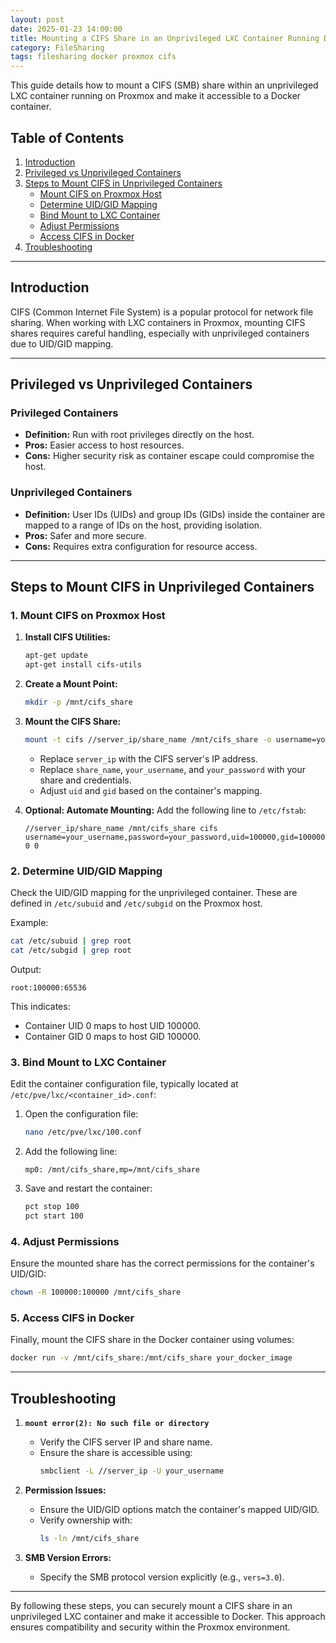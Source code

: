 ```yaml
---
layout: post
date: 2025-01-23 14:00:00
title: Mounting a CIFS Share in an Unprivileged LXC Container Running Docker
category: FileSharing
tags: filesharing docker proxmox cifs
---
```


This guide details how to mount a CIFS (SMB) share within an unprivileged LXC container running on Proxmox and make it accessible to a Docker container.

## Table of Contents
1. [Introduction](#introduction)
2. [Privileged vs Unprivileged Containers](#privileged-vs-unprivileged-containers)
3. [Steps to Mount CIFS in Unprivileged Containers](#steps-to-mount-cifs-in-unprivileged-containers)
   - [Mount CIFS on Proxmox Host](#mount-cifs-on-proxmox-host)
   - [Determine UID/GID Mapping](#determine-uidgid-mapping)
   - [Bind Mount to LXC Container](#bind-mount-to-lxc-container)
   - [Adjust Permissions](#adjust-permissions)
   - [Access CIFS in Docker](#access-cifs-in-docker)
4. [Troubleshooting](#troubleshooting)

---

## Introduction
CIFS (Common Internet File System) is a popular protocol for network file sharing. When working with LXC containers in Proxmox, mounting CIFS shares requires careful handling, especially with unprivileged containers due to UID/GID mapping.

---

## Privileged vs Unprivileged Containers
### Privileged Containers
- **Definition:** Run with root privileges directly on the host.
- **Pros:** Easier access to host resources.
- **Cons:** Higher security risk as container escape could compromise the host.

### Unprivileged Containers
- **Definition:** User IDs (UIDs) and group IDs (GIDs) inside the container are mapped to a range of IDs on the host, providing isolation.
- **Pros:** Safer and more secure.
- **Cons:** Requires extra configuration for resource access.

---

## Steps to Mount CIFS in Unprivileged Containers

### 1. Mount CIFS on Proxmox Host
1. **Install CIFS Utilities:**
   ```bash
   apt-get update
   apt-get install cifs-utils
   ```

2. **Create a Mount Point:**
   ```bash
   mkdir -p /mnt/cifs_share
   ```

3. **Mount the CIFS Share:**
   ```bash
   mount -t cifs //server_ip/share_name /mnt/cifs_share -o username=your_username,password=your_password,uid=100000,gid=100000,vers=3.0
   ```
   - Replace `server_ip` with the CIFS server's IP address.
   - Replace `share_name`, `your_username`, and `your_password` with your share and credentials.
   - Adjust `uid` and `gid` based on the container's mapping.

4. **Optional: Automate Mounting:**
   Add the following line to `/etc/fstab`:
   ```
   //server_ip/share_name /mnt/cifs_share cifs username=your_username,password=your_password,uid=100000,gid=100000,vers=3.0 0 0
   ```

### 2. Determine UID/GID Mapping
Check the UID/GID mapping for the unprivileged container. These are defined in `/etc/subuid` and `/etc/subgid` on the Proxmox host.

Example:
```bash
cat /etc/subuid | grep root
cat /etc/subgid | grep root
```
Output:
```
root:100000:65536
```
This indicates:
- Container UID 0 maps to host UID 100000.
- Container GID 0 maps to host GID 100000.

### 3. Bind Mount to LXC Container
Edit the container configuration file, typically located at `/etc/pve/lxc/<container_id>.conf`:

1. Open the configuration file:
   ```bash
   nano /etc/pve/lxc/100.conf
   ```

2. Add the following line:
   ```
   mp0: /mnt/cifs_share,mp=/mnt/cifs_share
   ```

3. Save and restart the container:
   ```bash
   pct stop 100
   pct start 100
   ```

### 4. Adjust Permissions
Ensure the mounted share has the correct permissions for the container's UID/GID:

```bash
chown -R 100000:100000 /mnt/cifs_share
```

### 5. Access CIFS in Docker
Finally, mount the CIFS share in the Docker container using volumes:

```bash
docker run -v /mnt/cifs_share:/mnt/cifs_share your_docker_image
```

---

## Troubleshooting
1. **`mount error(2): No such file or directory`**
   - Verify the CIFS server IP and share name.
   - Ensure the share is accessible using:
     ```bash
     smbclient -L //server_ip -U your_username
     ```

2. **Permission Issues:**
   - Ensure the UID/GID options match the container's mapped UID/GID.
   - Verify ownership with:
     ```bash
     ls -ln /mnt/cifs_share
     ```

3. **SMB Version Errors:**
   - Specify the SMB protocol version explicitly (e.g., `vers=3.0`).

----

By following these steps, you can securely mount a CIFS share in an unprivileged LXC container and make it accessible to Docker. This approach ensures compatibility and security within the Proxmox environment.
